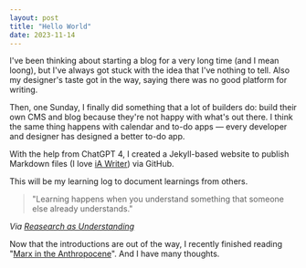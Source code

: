 ```yaml
---
layout: post
title: "Hello World"
date: 2023-11-14
---
```


I've been thinking about starting a blog for a very long time (and I mean loong), but I've always got stuck with the idea that I've nothing to tell. Also my designer's taste got in the way, saying there was no good platform for writing.

Then, one Sunday, I finally did something that a lot of builders do: build their own CMS and blog because they're not happy with what's out there. I think the same thing happens with calendar and to-do apps — every developer and designer has designed a better to-do app.

With the help from ChatGPT 4, I created a Jekyll-based website to publish Markdown files (I love [iA Writer](https://ia.net/writer)) via GitHub.

This will be my learning log to document learnings from others.

> "Learning happens when you understand something that someone else already understands."

_Via [Reasearch as Understanding](https://kanjun.me/writing/research-as-understanding)_

Now that the introductions are out of the way, I recently finished reading "[Marx in the Anthropocene](https://www.cambridge.org/core/books/marx-in-the-anthropocene/D58765916F0CB624FCCBB61F50879376)". And I have many thoughts.

 
